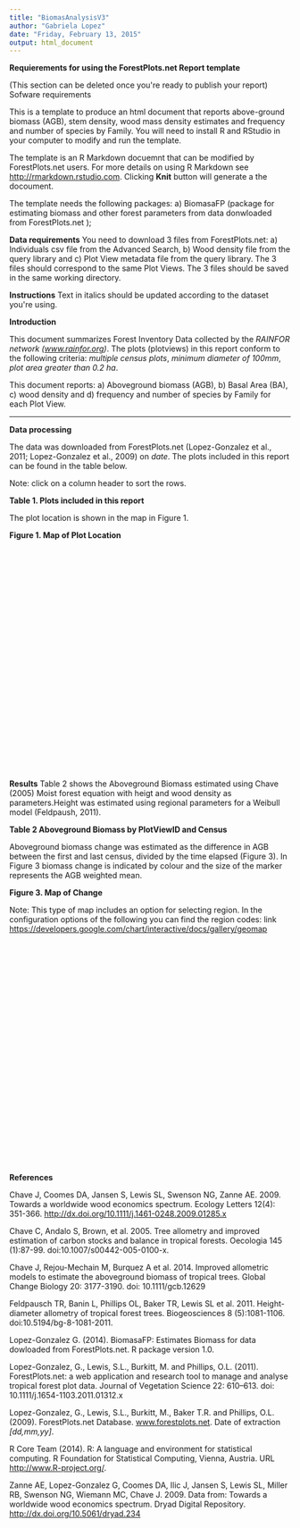 ```yaml
---
title: "BiomasAnalysisV3"
author: "Gabriela Lopez"
date: "Friday, February 13, 2015"
output: html_document
---
```

**Requierements for using the ForestPlots.net Report template** 

(This section can be deleted once you're ready to publish your report)
Sofware requirements

This is a template to produce an html document that reports above-ground biomass (AGB), stem density, wood mass density estimates and frequency and number of species by Family.
You will need to install R and RStudio in your computer to modify and run the template.

The template is an R Markdown docuemnt that can be modified by ForestPlots.net users. For more details on using R Markdown see <http://rmarkdown.rstudio.com>. 
Clicking **Knit** button will generate a the docoument.

The template needs the following packages: a) BiomasaFP (package for estimating biomass and other forest parameters from data donwloaded from ForestPlots.net ); 


**Data requirements**
You need to download 3 files from ForestPlots.net:  a) Individuals csv file from the Advanced Search, b) Wood density file  from the query library and c) Plot View metadata file from the query library. The 3 files should correspond to the same Plot Views. The 3 files should be saved in the same working directory.

**Instructions**
Text in italics should be updated according to the dataset you're using. 

**Introduction**

This document summarizes Forest Inventory Data collected by the *RAINFOR network (www.rainfor.org)*.  The plots (plotviews) in this report conform to the following criteria: *multiple census plots*, *minimum diameter of 100mm*, *plot area greater than 0.2 ha*.

This document reports: a) Aboveground biomass (AGB), b) Basal Area (BA), c) wood density and d) frequency and number of species by Family for each Plot View.

-----
**Data processing**

The data was downloaded from ForestPlots.net (Lopez-Gonzalez et al., 2011; Lopez-Gonzalez et al., 2009) on *date*. The plots included in this report can be found in the table below. 

Note: click on a column header to sort the rows.

**Table 1. Plots included in this report**








<!-- Table generated in R 3.1.2 by googleVis 0.5.8 package -->
<!-- Sat Feb 14 00:10:20 2015 -->


<!-- jsHeader -->
<script type="text/javascript">
 
// jsData 
function gvisDataTableID1eb07b581e40 () {
var data = new google.visualization.DataTable();
var datajson =
[
 [
 "PERU",
"CUZ-01",
40,
-12.53783,
-69.05993,
1989.389,
2014.729,
8 
],
[
 "PERU",
"CUZ-02",
41,
-12.53992,
-69.05783,
1989.4,
2014.726,
8 
],
[
 "PERU",
"MNU-01",
1121,
-11.88748,
-71.40596,
1990.704,
2010.704,
5 
],
[
 "PERU",
"MNU-05",
70,
-11.87849,
-71.40863,
1989.781,
2012.6095,
7 
],
[
 "PERU",
"PNY-04",
707,
-10.34121,
-75.2529,
2007.547,
2011.822,
3 
],
[
 "VENEZUELA",
"BAC-01",
971,
7.46322,
-71.01307,
1991.279,
2012.104,
12 
],
[
 "VENEZUELA",
"CBN-06",
36,
8.58333,
-71.41667,
1961.521,
1985.8,
23 
] 
];
data.addColumn('string','Country');
data.addColumn('string','PlotCode');
data.addColumn('number','PlotViewID');
data.addColumn('number','LatitudeDecimal');
data.addColumn('number','LongitudeDecimal');
data.addColumn('number','First.Census.Date');
data.addColumn('number','Last.Census.Date');
data.addColumn('number','No.Censuses');
data.addRows(datajson);
return(data);
}
 
// jsDrawChart
function drawChartTableID1eb07b581e40() {
var data = gvisDataTableID1eb07b581e40();
var options = {};
options["allowHtml"] = true;

    var chart = new google.visualization.Table(
    document.getElementById('TableID1eb07b581e40')
    );
    chart.draw(data,options);
    

}
  
 
// jsDisplayChart
(function() {
var pkgs = window.__gvisPackages = window.__gvisPackages || [];
var callbacks = window.__gvisCallbacks = window.__gvisCallbacks || [];
var chartid = "table";
  
// Manually see if chartid is in pkgs (not all browsers support Array.indexOf)
var i, newPackage = true;
for (i = 0; newPackage && i < pkgs.length; i++) {
if (pkgs[i] === chartid)
newPackage = false;
}
if (newPackage)
  pkgs.push(chartid);
  
// Add the drawChart function to the global list of callbacks
callbacks.push(drawChartTableID1eb07b581e40);
})();
function displayChartTableID1eb07b581e40() {
  var pkgs = window.__gvisPackages = window.__gvisPackages || [];
  var callbacks = window.__gvisCallbacks = window.__gvisCallbacks || [];
  window.clearTimeout(window.__gvisLoad);
  // The timeout is set to 100 because otherwise the container div we are
  // targeting might not be part of the document yet
  window.__gvisLoad = setTimeout(function() {
  var pkgCount = pkgs.length;
  google.load("visualization", "1", { packages:pkgs, callback: function() {
  if (pkgCount != pkgs.length) {
  // Race condition where another setTimeout call snuck in after us; if
  // that call added a package, we must not shift its callback
  return;
}
while (callbacks.length > 0)
callbacks.shift()();
} });
}, 100);
}
 
// jsFooter
</script>
 
<!-- jsChart -->  
<script type="text/javascript" src="https://www.google.com/jsapi?callback=displayChartTableID1eb07b581e40"></script>
 
<!-- divChart -->
  
<div id="TableID1eb07b581e40" 
  style="width: 500; height: automatic;">
</div>


The plot location is shown in the map in Figure 1.

**Figure 1. Map of Plot Location**

<!-- Map generated in R 3.1.2 by googleVis 0.5.8 package -->
<!-- Sat Feb 14 00:10:20 2015 -->


<!-- jsHeader -->
<script type="text/javascript">
 
// jsData 
function gvisDataMapID1eb021a166cf () {
var data = new google.visualization.DataTable();
var datajson =
[
 [
 -12.53783,
-69.05993,
"CUZ-01" 
],
[
 -12.53992,
-69.05783,
"CUZ-02" 
],
[
 -11.88748,
-71.40596,
"MNU-01" 
],
[
 -11.87849,
-71.40863,
"MNU-05" 
],
[
 -10.34121,
-75.2529,
"PNY-04" 
],
[
 7.46322,
-71.01307,
"BAC-01" 
],
[
 8.58333,
-71.41667,
"CBN-06" 
] 
];
data.addColumn('number','Latitude');
data.addColumn('number','Longitude');
data.addColumn('string','PlotCode');
data.addRows(datajson);
return(data);
}
 
// jsDrawChart
function drawChartMapID1eb021a166cf() {
var data = gvisDataMapID1eb021a166cf();
var options = {};
options["showTip"] = true;
options["enableScrollWheel"] = true;
options["useMapTypeControl"] = true;
options["width"] =    600;
options["height"] =    400;
options["dataMode"] = "markers";

    var chart = new google.visualization.Map(
    document.getElementById('MapID1eb021a166cf')
    );
    chart.draw(data,options);
    

}
  
 
// jsDisplayChart
(function() {
var pkgs = window.__gvisPackages = window.__gvisPackages || [];
var callbacks = window.__gvisCallbacks = window.__gvisCallbacks || [];
var chartid = "map";
  
// Manually see if chartid is in pkgs (not all browsers support Array.indexOf)
var i, newPackage = true;
for (i = 0; newPackage && i < pkgs.length; i++) {
if (pkgs[i] === chartid)
newPackage = false;
}
if (newPackage)
  pkgs.push(chartid);
  
// Add the drawChart function to the global list of callbacks
callbacks.push(drawChartMapID1eb021a166cf);
})();
function displayChartMapID1eb021a166cf() {
  var pkgs = window.__gvisPackages = window.__gvisPackages || [];
  var callbacks = window.__gvisCallbacks = window.__gvisCallbacks || [];
  window.clearTimeout(window.__gvisLoad);
  // The timeout is set to 100 because otherwise the container div we are
  // targeting might not be part of the document yet
  window.__gvisLoad = setTimeout(function() {
  var pkgCount = pkgs.length;
  google.load("visualization", "1", { packages:pkgs, callback: function() {
  if (pkgCount != pkgs.length) {
  // Race condition where another setTimeout call snuck in after us; if
  // that call added a package, we must not shift its callback
  return;
}
while (callbacks.length > 0)
callbacks.shift()();
} });
}, 100);
}
 
// jsFooter
</script>
 
<!-- jsChart -->  
<script type="text/javascript" src="https://www.google.com/jsapi?callback=displayChartMapID1eb021a166cf"></script>
 
<!-- divChart -->
  
<div id="MapID1eb021a166cf" 
  style="width: 600; height: 400;">
</div>

**Results**
Table 2 shows the Aboveground Biomass estimated using Chave (2005) Moist forest equation with heigt and wood density as parameters.Height was estimated using regional parameters  for a Weibull model (Feldpaush, 2011). 

**Table 2 Aboveground Biomass by PlotViewID and Census**
<!-- Table generated in R 3.1.2 by googleVis 0.5.8 package -->
<!-- Sat Feb 14 00:10:22 2015 -->


<!-- jsHeader -->
<script type="text/javascript">
 
// jsData 
function gvisDataTableID1eb07d3a1e1f () {
var data = new google.visualization.DataTable();
var datajson =
[
 [
 36,
1,
"VENEZUELA",
"CBN-06",
0.25,
8.58333,
-71.41667,
1961.521,
366.7640584,
364 
],
[
 36,
2,
"VENEZUELA",
"CBN-06",
0.25,
8.58333,
-71.41667,
1962.521,
367.4815011,
364 
],
[
 36,
3,
"VENEZUELA",
"CBN-06",
0.25,
8.58333,
-71.41667,
1963.521,
368.3669326,
364 
],
[
 36,
4,
"VENEZUELA",
"CBN-06",
0.25,
8.58333,
-71.41667,
1964.519,
358.0003938,
356 
],
[
 36,
5,
"VENEZUELA",
"CBN-06",
0.25,
8.58333,
-71.41667,
1965.521,
355.5827909,
352 
],
[
 36,
6,
"VENEZUELA",
"CBN-06",
0.25,
8.58333,
-71.41667,
1966.521,
349.003079,
336 
],
[
 36,
7,
"VENEZUELA",
"CBN-06",
0.25,
8.58333,
-71.41667,
1967.521,
386.2420425,
652 
],
[
 36,
8,
"VENEZUELA",
"CBN-06",
0.25,
8.58333,
-71.41667,
1968.601,
388.1675804,
668 
],
[
 36,
9,
"VENEZUELA",
"CBN-06",
0.25,
8.58333,
-71.41667,
1969.441,
388.6176444,
664 
],
[
 36,
10,
"VENEZUELA",
"CBN-06",
0.25,
8.58333,
-71.41667,
1970.54,
392.2292897,
664 
],
[
 36,
11,
"VENEZUELA",
"CBN-06",
0.25,
8.58333,
-71.41667,
1971.521,
388.0787125,
664 
],
[
 36,
12,
"VENEZUELA",
"CBN-06",
0.25,
8.58333,
-71.41667,
1972.53,
390.3560705,
672 
],
[
 36,
13,
"VENEZUELA",
"CBN-06",
0.25,
8.58333,
-71.41667,
1973.501,
380.3053207,
648 
],
[
 36,
14,
"VENEZUELA",
"CBN-06",
0.25,
8.58333,
-71.41667,
1974.521,
382.2286567,
668 
],
[
 36,
15,
"VENEZUELA",
"CBN-06",
0.25,
8.58333,
-71.41667,
1975.729,
386.4818143,
668 
],
[
 36,
16,
"VENEZUELA",
"CBN-06",
0.25,
8.58333,
-71.41667,
1976.74,
385.2840456,
676 
],
[
 36,
17,
"VENEZUELA",
"CBN-06",
0.25,
8.58333,
-71.41667,
1977.921,
347.7631237,
660 
],
[
 36,
18,
"VENEZUELA",
"CBN-06",
0.25,
8.58333,
-71.41667,
1978.951,
348.7631095,
656 
],
[
 36,
19,
"VENEZUELA",
"CBN-06",
0.25,
8.58333,
-71.41667,
1979.759,
350.2250753,
652 
],
[
 36,
20,
"VENEZUELA",
"CBN-06",
0.25,
8.58333,
-71.41667,
1980.77,
349.2444923,
640 
],
[
 36,
21,
"VENEZUELA",
"CBN-06",
0.25,
8.58333,
-71.41667,
1981.819,
341.7170965,
636 
],
[
 36,
22,
"VENEZUELA",
"CBN-06",
0.25,
8.58333,
-71.41667,
1984.47,
316.5767797,
612 
],
[
 36,
23,
"VENEZUELA",
"CBN-06",
0.25,
8.58333,
-71.41667,
1985.8,
318.4607188,
616 
],
[
 40,
1,
"PERU",
"CUZ-01",
1,
-12.53783,
-69.05993,
1989.389,
231.744767,
489 
],
[
 40,
2,
"PERU",
"CUZ-01",
1,
-12.53783,
-69.05993,
1994.622,
247.602635,
516 
],
[
 40,
3,
"PERU",
"CUZ-01",
1,
-12.53783,
-69.05993,
1998.77,
262.2257433,
534 
],
[
 40,
4,
"PERU",
"CUZ-01",
1,
-12.53783,
-69.05993,
2003.74,
265.3718327,
527 
],
[
 40,
5,
"PERU",
"CUZ-01",
1,
-12.53783,
-69.05993,
2006.649,
248.0748103,
441 
],
[
 40,
6,
"PERU",
"CUZ-01",
1,
-12.53783,
-69.05993,
2008.678,
236.2384648,
435 
],
[
 40,
7,
"PERU",
"CUZ-01",
1,
-12.53783,
-69.05993,
2011.69,
240.2277154,
489 
],
[
 40,
8,
"PERU",
"CUZ-01",
1,
-12.53783,
-69.05993,
2014.729,
252.3181243,
426 
],
[
 41,
1,
"PERU",
"CUZ-02",
1,
-12.53992,
-69.05783,
1989.4,
212.4518794,
509 
],
[
 41,
2,
"PERU",
"CUZ-02",
1,
-12.53992,
-69.05783,
1994.619,
229.1785772,
525 
],
[
 41,
3,
"PERU",
"CUZ-02",
1,
-12.53992,
-69.05783,
1998.77,
235.9539344,
539 
],
[
 41,
4,
"PERU",
"CUZ-02",
1,
-12.53992,
-69.05783,
2003.751,
236.7028719,
558 
],
[
 41,
5,
"PERU",
"CUZ-02",
1,
-12.53992,
-69.05783,
2006.63,
242.899479,
554 
],
[
 41,
6,
"PERU",
"CUZ-02",
1,
-12.53992,
-69.05783,
2008.689,
248.6404234,
555 
],
[
 41,
7,
"PERU",
"CUZ-02",
1,
-12.53992,
-69.05783,
2011.685,
255.8372505,
537 
],
[
 41,
8,
"PERU",
"CUZ-02",
1,
-12.53992,
-69.05783,
2014.726,
237.6748725,
508 
],
[
 70,
1,
"PERU",
"MNU-05",
2,
-11.87849,
-71.40863,
1989.781,
332.2757576,
593 
],
[
 70,
2,
"PERU",
"MNU-05",
2,
-11.87849,
-71.40863,
1990.781,
337.4495348,
603.5 
],
[
 70,
3,
"PERU",
"MNU-05",
2,
-11.87849,
-71.40863,
1994.781,
341.5178988,
628.5 
],
[
 70,
4,
"PERU",
"MNU-05",
2,
-11.87849,
-71.40863,
2000.224,
352.2971706,
629 
],
[
 70,
5,
"PERU",
"MNU-05",
2,
-11.87849,
-71.40863,
2004.699,
333.3127029,
610.5 
],
[
 70,
6,
"PERU",
"MNU-05",
2,
-11.87849,
-71.40863,
2008.639,
331.0494433,
617.5 
],
[
 70,
7,
"PERU",
"MNU-05",
2,
-11.87849,
-71.40863,
2012.6095,
338.583016,
634.5 
],
[
 707,
1,
"PERU",
"PNY-04",
1,
-10.34121,
-75.2529,
2007.547,
213.8307648,
575 
],
[
 707,
2,
"PERU",
"PNY-04",
1,
-10.34121,
-75.2529,
2009.715,
208.3763679,
543 
],
[
 707,
3,
"PERU",
"PNY-04",
1,
-10.34121,
-75.2529,
2011.822,
205.8893748,
523 
],
[
 971,
1,
"VENEZUELA",
"BAC-01",
0.25,
7.46322,
-71.01307,
1991.279,
165.9706782,
308 
],
[
 971,
2,
"VENEZUELA",
"BAC-01",
0.25,
7.46322,
-71.01307,
1991.86,
169.3903966,
312 
],
[
 971,
3,
"VENEZUELA",
"BAC-01",
0.25,
7.46322,
-71.01307,
1992.459,
173.5292837,
316 
],
[
 971,
4,
"VENEZUELA",
"BAC-01",
0.25,
7.46322,
-71.01307,
1996.309,
177.098052,
304 
],
[
 971,
5,
"VENEZUELA",
"BAC-01",
0.25,
7.46322,
-71.01307,
2001.249,
172.0732935,
300 
],
[
 971,
6,
"VENEZUELA",
"BAC-01",
0.25,
7.46322,
-71.01307,
2002.359,
176.3551423,
280 
],
[
 971,
7,
"VENEZUELA",
"BAC-01",
0.25,
7.46322,
-71.01307,
2004.079,
187.2497014,
276 
],
[
 971,
8,
"VENEZUELA",
"BAC-01",
0.25,
7.46322,
-71.01307,
2005.151,
188.6925329,
264 
],
[
 971,
9,
"VENEZUELA",
"BAC-01",
0.25,
7.46322,
-71.01307,
2006.17,
190.8549665,
256 
],
[
 971,
10,
"VENEZUELA",
"BAC-01",
0.25,
7.46322,
-71.01307,
2007.31,
194.8936791,
244 
],
[
 971,
11,
"VENEZUELA",
"BAC-01",
0.25,
7.46322,
-71.01307,
2009.14,
202.9830864,
240 
],
[
 971,
12,
"VENEZUELA",
"BAC-01",
0.25,
7.46322,
-71.01307,
2012.104,
202.7736722,
252 
],
[
 1121,
1,
"PERU",
"MNU-01",
2.25,
-11.88748,
-71.40596,
1990.704,
292.751514,
572 
],
[
 1121,
2,
"PERU",
"MNU-01",
2.25,
-11.88748,
-71.40596,
1995.704,
287.8301699,
580.8888889 
],
[
 1121,
3,
"PERU",
"MNU-01",
2.25,
-11.88748,
-71.40596,
2000.705,
296.63588,
569.3333333 
],
[
 1121,
4,
"PERU",
"MNU-01",
2.25,
-11.88748,
-71.40596,
2005.704,
307.1541363,
580 
],
[
 1121,
5,
"PERU",
"MNU-01",
2.25,
-11.88748,
-71.40596,
2010.704,
315.8057805,
588.4444444 
] 
];
data.addColumn('number','PlotViewID');
data.addColumn('number','Census.No');
data.addColumn('string','CountryName');
data.addColumn('string','PlotCode');
data.addColumn('number','PlotArea');
data.addColumn('number','LatitudeDecimal');
data.addColumn('number','LongitudeDecimal');
data.addColumn('number','Census.Mean.Date');
data.addColumn('number','AGB_ha');
data.addColumn('number','No.AliveInd_ha');
data.addRows(datajson);
return(data);
}
 
// jsDrawChart
function drawChartTableID1eb07d3a1e1f() {
var data = gvisDataTableID1eb07d3a1e1f();
var options = {};
options["allowHtml"] = true;
options["page"] = "enable";

    var chart = new google.visualization.Table(
    document.getElementById('TableID1eb07d3a1e1f')
    );
    chart.draw(data,options);
    

}
  
 
// jsDisplayChart
(function() {
var pkgs = window.__gvisPackages = window.__gvisPackages || [];
var callbacks = window.__gvisCallbacks = window.__gvisCallbacks || [];
var chartid = "table";
  
// Manually see if chartid is in pkgs (not all browsers support Array.indexOf)
var i, newPackage = true;
for (i = 0; newPackage && i < pkgs.length; i++) {
if (pkgs[i] === chartid)
newPackage = false;
}
if (newPackage)
  pkgs.push(chartid);
  
// Add the drawChart function to the global list of callbacks
callbacks.push(drawChartTableID1eb07d3a1e1f);
})();
function displayChartTableID1eb07d3a1e1f() {
  var pkgs = window.__gvisPackages = window.__gvisPackages || [];
  var callbacks = window.__gvisCallbacks = window.__gvisCallbacks || [];
  window.clearTimeout(window.__gvisLoad);
  // The timeout is set to 100 because otherwise the container div we are
  // targeting might not be part of the document yet
  window.__gvisLoad = setTimeout(function() {
  var pkgCount = pkgs.length;
  google.load("visualization", "1", { packages:pkgs, callback: function() {
  if (pkgCount != pkgs.length) {
  // Race condition where another setTimeout call snuck in after us; if
  // that call added a package, we must not shift its callback
  return;
}
while (callbacks.length > 0)
callbacks.shift()();
} });
}, 100);
}
 
// jsFooter
</script>
 
<!-- jsChart -->  
<script type="text/javascript" src="https://www.google.com/jsapi?callback=displayChartTableID1eb07d3a1e1f"></script>
 
<!-- divChart -->
  
<div id="TableID1eb07d3a1e1f" 
  style="width: automatic; height: automatic;">
</div>


Aboveground biomass change was estimated as the difference in AGB between the first and last census, divided by the time elapsed (Figure 3). In Figure 3 biomass change is indicated by colour and the size of the marker represents the AGB weighted mean.

**Figure 3. Map of Change**

Note: This type of map includes an option for selecting region. In the configuration options of the following you can find the region codes: link https://developers.google.com/chart/interactive/docs/gallery/geomap
<!-- GeoChart generated in R 3.1.2 by googleVis 0.5.8 package -->
<!-- Sat Feb 14 00:10:25 2015 -->


<!-- jsHeader -->
<script type="text/javascript">
 
// jsData 
function gvisDataGeoChartID1eb01ffd6dc3 () {
var data = new google.visualization.DataTable();
var datajson =
[
 [
 8.58333,
-71.41667,
-1.989511083,
365.4349014 
],
[
 -12.53783,
-69.05993,
0.8118925536,
247.9813738 
],
[
 -12.53992,
-69.05783,
0.9959327594,
237.4586493 
],
[
 -11.87849,
-71.40863,
0.2762887783,
338.0674742 
],
[
 -10.34121,
-75.2529,
-1.857635095,
209.362682 
],
[
 7.46322,
-71.01307,
1.767250616,
183.526914 
],
[
 -11.88748,
-71.40596,
1.152713326,
300.0682005 
] 
];
data.addColumn('number','Latitude');
data.addColumn('number','Longitude');
data.addColumn('number','AGBChangeyr');
data.addColumn('number','AGBWeightedMean');
data.addRows(datajson);
return(data);
}
 
// jsDrawChart
function drawChartGeoChartID1eb01ffd6dc3() {
var data = gvisDataGeoChartID1eb01ffd6dc3();
var options = {};
options["width"] =    600;
options["height"] =    400;
options["enableScrollWheel"] = true;
options["useMapTypeControl"] = true;
options["region"] = "005";
options["dataMode"] = "markers";

    var chart = new google.visualization.GeoChart(
    document.getElementById('GeoChartID1eb01ffd6dc3')
    );
    chart.draw(data,options);
    

}
  
 
// jsDisplayChart
(function() {
var pkgs = window.__gvisPackages = window.__gvisPackages || [];
var callbacks = window.__gvisCallbacks = window.__gvisCallbacks || [];
var chartid = "geochart";
  
// Manually see if chartid is in pkgs (not all browsers support Array.indexOf)
var i, newPackage = true;
for (i = 0; newPackage && i < pkgs.length; i++) {
if (pkgs[i] === chartid)
newPackage = false;
}
if (newPackage)
  pkgs.push(chartid);
  
// Add the drawChart function to the global list of callbacks
callbacks.push(drawChartGeoChartID1eb01ffd6dc3);
})();
function displayChartGeoChartID1eb01ffd6dc3() {
  var pkgs = window.__gvisPackages = window.__gvisPackages || [];
  var callbacks = window.__gvisCallbacks = window.__gvisCallbacks || [];
  window.clearTimeout(window.__gvisLoad);
  // The timeout is set to 100 because otherwise the container div we are
  // targeting might not be part of the document yet
  window.__gvisLoad = setTimeout(function() {
  var pkgCount = pkgs.length;
  google.load("visualization", "1", { packages:pkgs, callback: function() {
  if (pkgCount != pkgs.length) {
  // Race condition where another setTimeout call snuck in after us; if
  // that call added a package, we must not shift its callback
  return;
}
while (callbacks.length > 0)
callbacks.shift()();
} });
}, 100);
}
 
// jsFooter
</script>
 
<!-- jsChart -->  
<script type="text/javascript" src="https://www.google.com/jsapi?callback=displayChartGeoChartID1eb01ffd6dc3"></script>
 
<!-- divChart -->
  
<div id="GeoChartID1eb01ffd6dc3" 
  style="width: 600; height: 400;">
</div>

**References**

Chave J, Coomes DA, Jansen S, Lewis SL, Swenson NG, Zanne AE. 2009. Towards a worldwide wood economics spectrum. Ecology Letters 12(4): 351-366. http://dx.doi.org/10.1111/j.1461-0248.2009.01285.x

Chave C, Andalo S, Brown, et al. 2005. Tree allometry and improved estimation of carbon stocks and balance in tropical forests. Oecologia 145 (1):87-99. doi:10.1007/s00442-005-0100-x.

Chave J, Rejou-Mechain M, Burquez A et al. 2014. Improved allometric models to estimate the aboveground biomass of tropical trees. Global Change Biology 20: 3177-3190. doi: 10.1111/gcb.12629

Feldpausch TR, Banin L, Phillips OL, Baker TR, Lewis SL et al. 2011. Height-diameter allometry of tropical forest trees. Biogeosciences 8 (5):1081-1106. doi:10.5194/bg-8-1081-2011.

Lopez-Gonzalez  G. (2014). BiomasaFP: Estimates Biomass for data dowloaded from ForestPlots.net. R package version 1.0.

Lopez-Gonzalez, G., Lewis, S.L., Burkitt, M. and Phillips, O.L. (2011). ForestPlots.net: a web application and research tool to manage and analyse tropical forest plot data. Journal of Vegetation Science 22: 610–613. doi: 10.1111/j.1654-1103.2011.01312.x

Lopez-Gonzalez, G., Lewis, S.L., Burkitt, M., Baker T.R. and Phillips, O.L. (2009). ForestPlots.net Database. www.forestplots.net. Date of extraction *[dd,mm,yy]*.

R Core Team (2014). R: A language and environment for statistical computing. R Foundation for Statistical Computing, Vienna, Austria. URL http://www.R-project.org/.

Zanne AE, Lopez-Gonzalez G, Coomes DA, Ilic J, Jansen S, Lewis SL, Miller RB, Swenson NG, Wiemann MC, Chave J. 2009. Data from: Towards a worldwide wood economics spectrum. Dryad Digital Repository. http://dx.doi.org/10.5061/dryad.234
